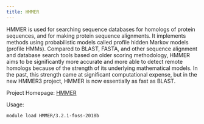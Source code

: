 ```yaml
---
title: HMMER
---
```

HMMER is used for searching sequence databases for homologs of protein sequences, and for making protein sequence alignments. It implements methods using probabilistic models called profile hidden Markov models (profile HMMs). Compared to BLAST, FASTA, and other sequence alignment and database search tools based on older scoring methodology, HMMER aims to be significantly more accurate and more able to detect remote homologs because of the strength of its underlying mathematical models. In the past, this strength came at significant computational expense, but in the new HMMER3 project, HMMER is now essentially as fast as BLAST.

Project Homepage: [HMMER](http://hmmer.org/)

Usage:
```
module load HMMER/3.2.1-foss-2018b
```
